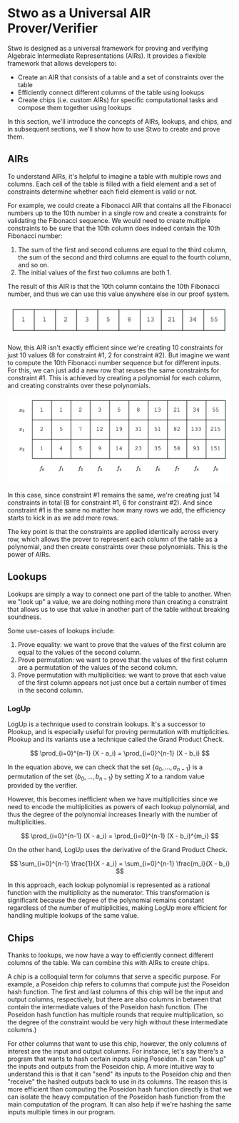 # Stwo as a Universal AIR Prover/Verifier

Stwo is designed as a universal framework for proving and verifying Algebraic Intermediate Representations (AIRs). It provides a flexible framework that allows developers to:

- Create an AIR that consists of a table and a set of constraints over the table
- Efficiently connect different columns of the table using lookups
- Create chips (i.e. custom AIRs) for specific computational tasks and compose them together using lookups

In this section, we'll introduce the concepts of AIRs, lookups, and chips, and in subsequent sections, we'll show how to use Stwo to create and prove them.

## AIRs

To understand AIRs, it's helpful to imagine a table with multiple rows and columns. Each cell of the table is filled with a field element and a set of constraints determine whether each field element is valid or not.

For example, we could create a Fibonacci AIR that contains all the Fibonacci numbers up to the 10th number in a single row and create a constraints for validating the Fibonacci sequence. We would need to create multiple constraints to be sure that the 10th column does indeed contain the 10th Fibonacci number:

1. The sum of the first and second columns are equal to the third column, the sum of the second and third columns are equal to the fourth column, and so on.
2. The initial values of the first two columns are both 1.

The result of this AIR is that the 10th column contains the 10th Fibonacci number, and thus we can use this value anywhere else in our proof system.

<img src="../images/fib_single_row_10.png" width="500" style="height: auto;">

Now, this AIR isn't exactly efficient since we're creating 10 constraints for just 10 values (8 for constraint #1, 2 for constraint #2). But imagine we want to compute the 10th Fibonacci number sequence but for different inputs. For this, we can just add a new row that reuses the same constraints for constraint #1. This is achieved by creating a polynomial for each column, and creating constraints over these polynomials.

<img src="../images/fib_mult_rows_10.png" width="500" style="height: auto;">

In this case, since constraint #1 remains the same, we're creating just 14 constraints in total (8 for constraint #1, 6 for constraint #2). And since constraint #1 is the same no matter how many rows we add, the efficiency starts to kick in as we add more rows.

The key point is that the constraints are applied identically across every row, which allows the prover to represent each column of the table as a polynomial, and then create constraints over these polynomials. This is the power of AIRs.

## Lookups

Lookups are simply a way to connect one part of the table to another. When we "look up" a value, we are doing nothing more than creating a constraint that allows us to use that value in another part of the table without breaking soundness.

Some use-cases of lookups include:

1. Prove equality: we want to prove that the values of the first column are equal to the values of the second column.
2. Prove permutation: we want to prove that the values of the first column are a permutation of the values of the second column.
3. Prove permutation with multiplicities: we want to prove that each value of the first column appears not just once but a certain number of times in the second column.

### LogUp

LogUp is a technique used to constrain lookups. It's a successor to Plookup, and is especially useful for proving permutation with multiplicities. Plookup and its variants use a technique called the Grand Product Check.

$$
\prod_{i=0}^{n-1} (X - a_i) = \prod_{i=0}^{n-1} (X - b_i)
$$

In the equation above, we can check that the set $\{a_0,...,a_{n-1}\}$ is a permutation of the set $\{b_0,...,b_{n-1}\}$ by setting $X$ to a random value provided by the verifier.

However, this becomes inefficient when we have multiplicities since we need to encode the multiplicities as powers of each lookup polynomial, and thus the degree of the polynomial increases linearly with the number of multiplicities.

$$
\prod_{i=0}^{n-1} (X - a_i) = \prod_{i=0}^{n-1} (X - b_i)^{m_i}
$$

On the other hand, LogUp uses the derivative of the Grand Product Check.

$$
\sum_{i=0}^{n-1} \frac{1}{X - a_i} = \sum_{i=0}^{n-1} \frac{m_i}{X - b_i}
$$

In this approach, each lookup polynomial is represented as a rational function with the multiplicity as the numerator. This transformation is significant because the degree of the polynomial remains constant regardless of the number of multiplicities, making LogUp more efficient for handling multiple lookups of the same value.

## Chips

Thanks to lookups, we now have a way to efficiently connect different columns of the table. We can combine this with AIRs to create chips.

A chip is a colloquial term for columns that serve a specific purpose. For example, a Poseidon chip refers to columns that compute just the Poseidon hash function. The first and last columns of this chip will be the input and output columns, respectively, but there are also columns in between that contain the intermediate values of the Poseidon hash function. (The Poseidon hash function has multiple rounds that require multiplication, so the degree of the constraint would be very high without these intermediate columns.)

For other columns that want to use this chip, however, the only columns of interest are the input and output columns. For instance, let's say there's a program that wants to hash certain inputs using Poseidon. It can "look up" the inputs and outputs from the Poseidon chip. A more intuitive way to understand this is that it can "send" its inputs to the Poseidon chip and then "receive" the hashed outputs back to use in its columns. The reason this is more efficient than computing the Poseidon hash function directly is that we can isolate the heavy computation of the Poseidon hash function from the main computation of the program. It can also help if we're hashing the same inputs multiple times in our program.
